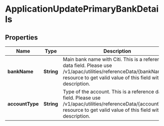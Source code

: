 # ApplicationUpdatePrimaryBankDetails

## Properties
Name | Type | Description | Notes
------------ | ------------- | ------------- | -------------
**bankName** | **String** | Main bank name with Citi. This is a reference data field. Please use /v1/apac/utilities/referenceData/{bankName} resource to get valid value of this field with description. |  [optional]
**accountType** | **String** | Type of the account. This is a reference data field. Please use /v1/apac/utilities/referenceData/{accountType} resource to get valid value of this field with description. |  [optional]
